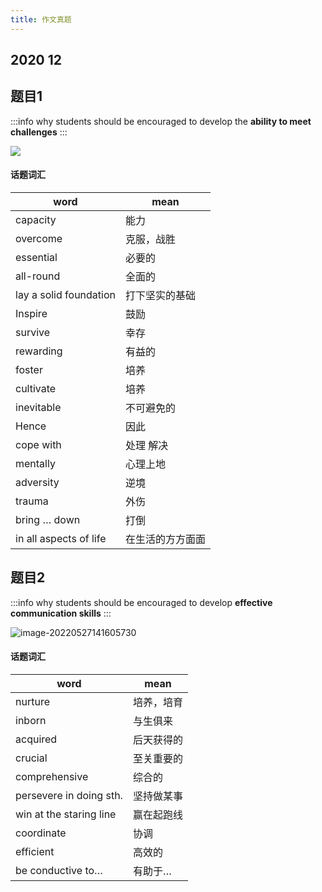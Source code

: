 ```yaml
---
title: 作文真题
---
```




##  2020 12

## 题目1

:::info
 why students should be encouraged to develop the **ability to meet challenges**
:::

![](https://picbed-1303839378.cos.ap-nanjing.myqcloud.com/picbed/processed-7445d3a7-9086-4ed3-8acf-d491c3f81b7e_fb3344ce-a877-43e7-8bdf-3e4a7bba6a3c.jpeg)

#### 话题词汇

| word                    | mean             |
| ---------------------- | -------------- |
| capacity               | 能力           |
| overcome               | 克服，战胜     |
| essential              | 必要的         |
| all-round              | 全面的         |
| lay a solid foundation | 打下坚实的基础 |
| Inspire                | 鼓励           |
| survive                | 幸存           |
| rewarding              | 有益的         |
| foster                  | 培养             |
| cultivate               | 培养             |
| inevitable              | 不可避免的       |
| Hence                   | 因此             |
| cope  with              | 处理 解决        |
| mentally                | 心理上地       |
| adversity               | 逆境             |
| trauma                  | 外伤             |
| bring … down            | 打倒             |
| in  all aspects of life | 在生活的方方面面 |

## 题目2

:::info
 why students should be encouraged to develop **effective communication skills**
:::

![image-20220527141605730](https://picbed-1303839378.cos.ap-nanjing.myqcloud.com/picbed/image-20220527141605730.png)

#### 话题词汇

| word                    | mean       |
| ----------------------- | ---------- |
| nurture                 | 培养，培育 |
| inborn                  | 与生俱来   |
| acquired                | 后天获得的 |
| crucial                 | 至关重要的 |
| comprehensive           | 综合的     |
| persevere in doing sth. | 坚持做某事 |
| win at the staring line | 赢在起跑线 |
| coordinate              | 协调       |
| efficient               | 高效的     |
| be conductive to…       | 有助于…    |

